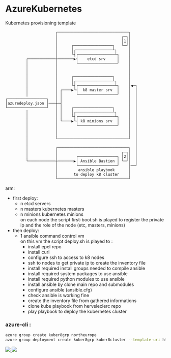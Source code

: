 # AzureKubernetes
Kubernetes provisioning template

                          ┌───────────────────────────────┐
                          │                            ┌─┐│
                          │                            │1││
                          │      ┌─────────────────┐   └─┘│
                          │      │┌────────────────┴┐     │
                          │      └┤┌────────────────┴┐    │
             ┌────────────┼───────▶┤    etcd srv     │    │
             │            │        └─────────────────┘    │
             │            │                               │
             │            │                               │
             │            │      ┌─────────────────┐      │
             │            │      │┌────────────────┴┐     │
             │            │      └┤┌────────────────┴┐    │◀─┐
             │            │ ┌────▶└┤  k8 master srv  │    │  │
             │            │ │      └─────────────────┘    │  │
    ┌─────────────────┐   │ │                             │  │
    │azuredeploy.json │───┼─┤                             │  │
    └─────────────────┘   │ │    ┌─────────────────┐      │  │
             │            │ │    │┌────────────────┴┐     │  │
             │            │ │    └┤┌────────────────┴┐    │  │
             │            │ └────▶└┤ k8 minions srv  │    │  │
             │            │        └─────────────────┘    │  │
             │            │                               │  │
             │            │                               │  │
             │            └───────────────────────────────┘  │
             │                                               │
             │            ┌───────────────────────────────┐  │
             │            │                            ┌─┐│  │
             │            │        ┌─────────────────┐ │2││  │
             └────────────┼───────▶│ Ansible Bastion │ └─┘│  │
                          │        └─────────────────┘    │──┘
                          │         ansible playbook      │
                          │       to deploy k8 cluster    │
                          └───────────────────────────────┘

arm:  
  - first deploy:
    - n etcd servers  
    - n masters kubernetes masters  
    - n minions kubernetes minions  
    on each node the script first-boot.sh is played to register the private ip and the role of the node (etc, masters, minions) 
  - then deploy:  
    - 1 ansible command control vm  
    on this vm the script deploy.sh is played to : 
       - install epel repo
       - install curl
       - configure ssh to access to k8 nodes 
       - ssh to nodes to get private ip to create the inventory file
       - install required install groups needed to compile ansible
       - install required system packages to use ansible
       - install required python modules to use ansible
       - install ansible by clone main repo and submodules
       - configure ansible (ansible.cfg)
       - check ansible is working fine
       - create the inventory file from gathered informations
       - clone kube playbook from herveleclerc repo
       - play playbook to deploy the kubernetes cluster  




### azure-cli : 
```bash
azure group create kuber8grp northeurope
azure group deployment create kuber8grp kuber8cluster --template-uri https://raw.githubusercontent.com/DXFrance/AzureKubernetes/master/Kubernetes-Ansible-Centos-Azure/azuredeploy.json
```
<a href="https://portal.azure.com/#create/Microsoft.Template/uri/https%3A%2F%2Fraw.githubusercontent.com%2FDXFrance%2FAzureKubernetes%2Fmaster%2FKubernetes-Ansible-Centos-Azure%2Fazuredeploy.json" target="_blank">
    <img src="http://azuredeploy.net/deploybutton.png"/>
</a>
<a href="http://armviz.io/#/?load=https://raw.githubusercontent.com/DXFrance/AzureKubernetes/master/Kubernetes-Ansible-Centos-Azure/azuredeploy.json" target="_blank">
    <img src="http://armviz.io/visualizebutton.png"/>
</a>